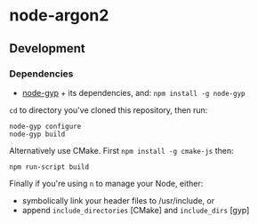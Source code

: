 node-argon2
===========

## Development

### Dependencies

   - [node-gyp](https://github.com/nodejs/node-gyp) + its dependencies, and: `npm install -g node-gyp`

`cd` to directory you've cloned this repository, then run:

    node-gyp configure
    node-gyp build

Alternatively use CMake. First `npm install -g cmake-js` then:

    npm run-script build

Finally if you're using `n` to manage your Node, either:
  - symbolically link your header files to /usr/include, or
  - append `include_directories` [CMake] and `include_dirs` [gyp]
